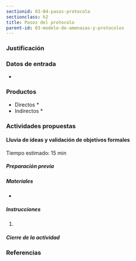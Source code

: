 ```yaml
---
sectionid: 03-04-pasos-protocolo
sectionclass: h2
title: Pasos del protocolo
parent-id: 03-modelo-de-amenazas-y-protocolos
---
```

### Justificación


### Datos de entrada
*

### Productos
* Directos
  *
* Indirectos
  *

### Actividades propuestas

#### Lluvia de ideas y validación de objetivos formales

Tiempo estimado: 15 min

##### Preparación previa


##### Materiales
*

##### Instrucciones
1.

##### Cierre de la actividad

### Referencias

